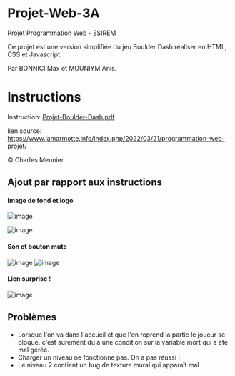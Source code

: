 # Projet-Web-3A
Projet Programmation Web - ESIREM

Ce projet est une version simplifiée du jeu Boulder Dash réaliser en HTML, CSS et Javascript.

Par BONNICI Max et MOUNIYM Anis.
# Instructions
Instruction: [Projet-Boulder-Dash.pdf](https://github.com/AnisMouniym/Projet-Web-3A/files/8459859/Projet-Boulder-Dash.pdf)

lien source: https://www.lamarmotte.info/index.php/2022/03/21/programmation-web-projet/

© Charles Meunier

## Ajout par rapport aux instructions
#### Image de fond et logo
![image](https://user-images.githubusercontent.com/95011291/162641276-8bf6376c-d24a-42d4-879e-4aebf83358b6.png)

![image](https://user-images.githubusercontent.com/95011291/162641557-572de9f8-d9a6-4238-b864-fd2180261270.png)


#### Son et bouton mute
![image](https://user-images.githubusercontent.com/95011291/162641304-904e806c-5f9e-42bb-bc0d-c75220b2ff53.png)
![image](https://user-images.githubusercontent.com/95011291/162641310-35622ddd-dda0-4be9-88b4-7fd8a05336a9.png)

#### Lien surprise !
![image](https://user-images.githubusercontent.com/95011291/162641344-3d0fb78b-a9b7-4958-9101-7b21ab1a8466.png)

## Problèmes
- Lorsque l'on va dans l'accueil et que l'on reprend la partie le joueur se bloque. c'est surement du a une condition sur la variable mort qui a été mal géréé.
- Charger un niveau ne fonctionne pas. On a pas réussi !
- Le niveau 2 contient un bug de texture mural qui apparaît mal 
